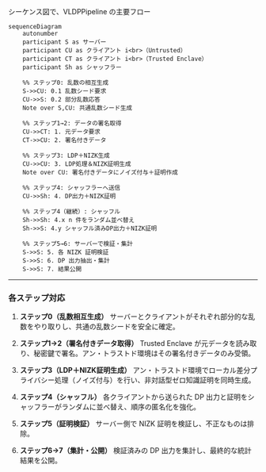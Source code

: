 シーケンス図で、VLDPPipeline の主要フロー
```mermaid
sequenceDiagram
    autonumber
    participant S as サーバー
    participant CU as クライアント i<br>（Untrusted）
    participant CT as クライアント i<br>（Trusted Enclave）
    participant Sh as シャッフラー

    %% ステップ0: 乱数の相互生成
    S->>CU: 0.1 乱数シード要求
    CU->>S: 0.2 部分乱数応答
    Note over S,CU: 共通乱数シード生成

    %% ステップ1→2: データの署名取得
    CU->>CT: 1. 元データ要求
    CT->>CU: 2. 署名付きデータ

    %% ステップ3: LDP＋NIZK生成
    CU->>CU: 3. LDP処理＆NIZK証明生成
    Note over CU: 署名付きデータにノイズ付与＋証明作成

    %% ステップ4: シャッフラーへ送信
    CU->>Sh: 4. DP出力＋NIZK証明

    %% ステップ4（継続）: シャッフル
    Sh->>Sh: 4.x n 件をランダム並べ替え
    Sh->>S: 4.y シャッフル済みDP出力＋NIZK証明

    %% ステップ5→6: サーバーで検証・集計
    S->>S: 5. 各 NIZK 証明検証
    S->>S: 6. DP 出力抽出・集計
    S->>S: 7. 結果公開
```

---

### 各ステップ対応

1. **ステップ0（乱数相互生成）**
   サーバーとクライアントがそれぞれ部分的な乱数をやり取りし、共通の乱数シードを安全に確定。

2. **ステップ1→2（署名付きデータ取得）**
   Trusted Enclave が元データを読み取り、秘密鍵で署名。アン・トラストド環境はその署名付きデータのみ受領。

3. **ステップ3（LDP＋NIZK証明生成）**
   アン・トラストド環境でローカル差分プライバシー処理（ノイズ付与）を行い、非対話型ゼロ知識証明を同時生成。

4. **ステップ4（シャッフル）**
   各クライアントから送られた DP 出力と証明をシャッフラーがランダムに並べ替え、順序の匿名化を強化。

5. **ステップ5（証明検証）**
   サーバー側で NIZK 証明を検証し、不正なものは排除。

6. **ステップ6→7（集計・公開）**
   検証済みの DP 出力を集計し、最終的な統計結果を公開。

